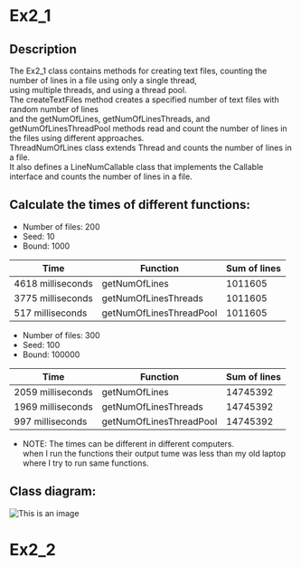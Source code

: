 #  Ex2_1

## Description
The Ex2_1 class contains methods for creating text files, counting the number of lines in a file using only a single thread, <br />
using multiple threads, and using a thread pool.  <br />
The createTextFiles method creates a specified number of text files with random number of lines  <br />
and the getNumOfLines, getNumOfLinesThreads, and getNumOfLinesThreadPool methods read and count the number of lines in the files using different approaches. <br />
ThreadNumOfLines class extends Thread and counts the number of lines in a file. <br />
It also defines a LineNumCallable class that implements the Callable interface and counts the number of lines in a file.  <br />
## Calculate the times of different functions:
- Number of files: 200
- Seed: 10
- Bound: 1000

Time | Function| Sum of lines
--- | --- | ---
4618 milliseconds | getNumOfLines |   1011605
3775 milliseconds | getNumOfLinesThreads |   1011605
517 milliseconds | getNumOfLinesThreadPool |   1011605


- Number of files: 300
- Seed: 100
- Bound: 100000

Time | Function| Sum of lines
--- | --- | ---
2059 milliseconds | getNumOfLines | 14745392
1969 milliseconds | getNumOfLinesThreads | 14745392
997 milliseconds | getNumOfLinesThreadPool | 14745392

* NOTE: The times can be different in different computers.  <br />
  when I run the functions their output tume was less than my old laptop where I try to run same functions.

## Class diagram:
![This is an image](https://i.postimg.cc/Wz1D4SB2/matala-2-thread.png)






#  Ex2_2
